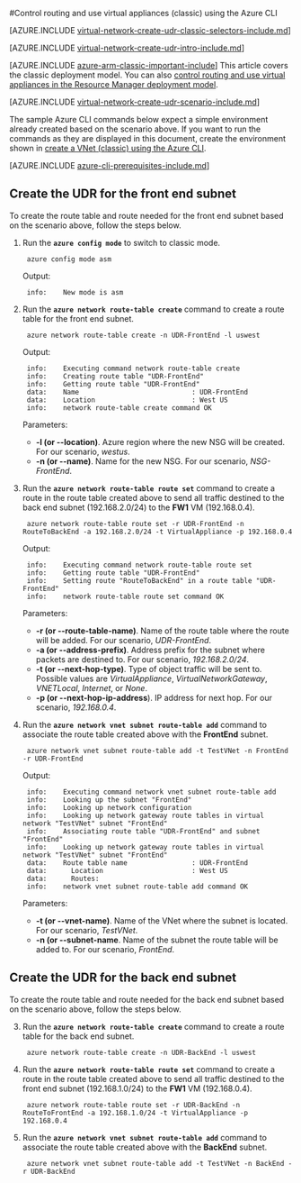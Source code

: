<properties 
   pageTitle="Control routing and use virtual appliances using the Azure CLI in the classic deployment model | Microsoft Azure"
   description="Learn how to control routing in VNets using the Azure CLI in the classic deployment model"
   services="virtual-network"
   documentationCenter="na"
   authors="telmosampaio"
   manager="carmonm"
   editor=""
   tags="azure-service-management"
/>
<tags
	ms.service="virtual-network"
	ms.date="03/15/2016"
	wacn.date=""/>

#Control routing and use virtual appliances (classic) using the Azure CLI

[AZURE.INCLUDE [virtual-network-create-udr-classic-selectors-include.md](../includes/virtual-network-create-udr-classic-selectors-include.md)]

[AZURE.INCLUDE [virtual-network-create-udr-intro-include.md](../includes/virtual-network-create-udr-intro-include.md)]

[AZURE.INCLUDE [azure-arm-classic-important-include](../includes/azure-arm-classic-important-include.md)] This article covers the classic deployment model. You can also [control routing and use virtual appliances in the Resource Manager deployment model](/documentation/articles/virtual-network-create-udr-arm-cli/).

[AZURE.INCLUDE [virtual-network-create-udr-scenario-include.md](../includes/virtual-network-create-udr-scenario-include.md)]

The sample Azure CLI commands below expect a simple environment already created based on the scenario above. If you want to run the commands as they are displayed in this document, create the environment shown in [create a VNet (classic) using the Azure CLI](/documentation/articles/virtual-networks-create-vnet-classic-cli/).

[AZURE.INCLUDE [azure-cli-prerequisites-include.md](../includes/azure-cli-prerequisites-include.md)]

## Create the UDR for the front end subnet
To create the route table and route needed for the front end subnet based on the scenario above, follow the steps below.

1. Run the **`azure config mode`** to switch to classic mode.

		azure config mode asm

	Output:

		info:    New mode is asm

3. Run the **`azure network route-table create`** command to create a route table for the front end subnet.

		azure network route-table create -n UDR-FrontEnd -l uswest

	Output:

		info:    Executing command network route-table create
		info:    Creating route table "UDR-FrontEnd"
		info:    Getting route table "UDR-FrontEnd"
		data:    Name                            : UDR-FrontEnd
		data:    Location                        : West US
		info:    network route-table create command OK

	Parameters:
	- **-l (or --location)**. Azure region where the new NSG will be created. For our scenario, *westus*.
	- **-n (or --name)**. Name for the new NSG. For our scenario, *NSG-FrontEnd*.

4. Run the **`azure network route-table route set`** command to create a route in the route table created above to send all traffic destined to the back end subnet (192.168.2.0/24) to the **FW1** VM (192.168.0.4).

		azure network route-table route set -r UDR-FrontEnd -n RouteToBackEnd -a 192.168.2.0/24 -t VirtualAppliance -p 192.168.0.4

	Output:

		info:    Executing command network route-table route set
		info:    Getting route table "UDR-FrontEnd"
		info:    Setting route "RouteToBackEnd" in a route table "UDR-FrontEnd"
		info:    network route-table route set command OK

	Parameters:
	- **-r (or --route-table-name)**. Name of the route table where the route will be added. For our scenario, *UDR-FrontEnd*.
	- **-a (or --address-prefix)**. Address prefix for the subnet where packets are destined to. For our scenario, *192.168.2.0/24*.
	- **-t (or --next-hop-type)**. Type of object traffic will be sent to. Possible values are *VirtualAppliance*, *VirtualNetworkGateway*, *VNETLocal*, *Internet*, or *None*.
	- **-p (or --next-hop-ip-address**). IP address for next hop. For our scenario, *192.168.0.4*.

5. Run the **`azure network vnet subnet route-table add`** command to associate the route table created above with the **FrontEnd** subnet.

		azure network vnet subnet route-table add -t TestVNet -n FrontEnd -r UDR-FrontEnd

	Output:

		info:    Executing command network vnet subnet route-table add
		info:    Looking up the subnet "FrontEnd"
		info:    Looking up network configuration
		info:    Looking up network gateway route tables in virtual network "TestVNet" subnet "FrontEnd"
		info:    Associating route table "UDR-FrontEnd" and subnet "FrontEnd"
		info:    Looking up network gateway route tables in virtual network "TestVNet" subnet "FrontEnd"
		data:    Route table name                : UDR-FrontEnd
		data:      Location                      : West US
		data:      Routes:
		info:    network vnet subnet route-table add command OK	

	Parameters:
	- **-t (or --vnet-name)**. Name of the VNet where the subnet is located. For our scenario, *TestVNet*.
	- **-n (or --subnet-name**. Name of the subnet the route table will be added to. For our scenario, *FrontEnd*.
 
## Create the UDR for the back end subnet
To create the route table and route needed for the back end subnet based on the scenario above, follow the steps below.

3. Run the **`azure network route-table create`** command to create a route table for the back end subnet.

		azure network route-table create -n UDR-BackEnd -l uswest

4. Run the **`azure network route-table route set`** command to create a route in the route table created above to send all traffic destined to the front end subnet (192.168.1.0/24) to the **FW1** VM (192.168.0.4).

		azure network route-table route set -r UDR-BackEnd -n RouteToFrontEnd -a 192.168.1.0/24 -t VirtualAppliance -p 192.168.0.4

5. Run the **`azure network vnet subnet route-table add`** command to associate the route table created above with the **BackEnd** subnet.

		azure network vnet subnet route-table add -t TestVNet -n BackEnd -r UDR-BackEnd

